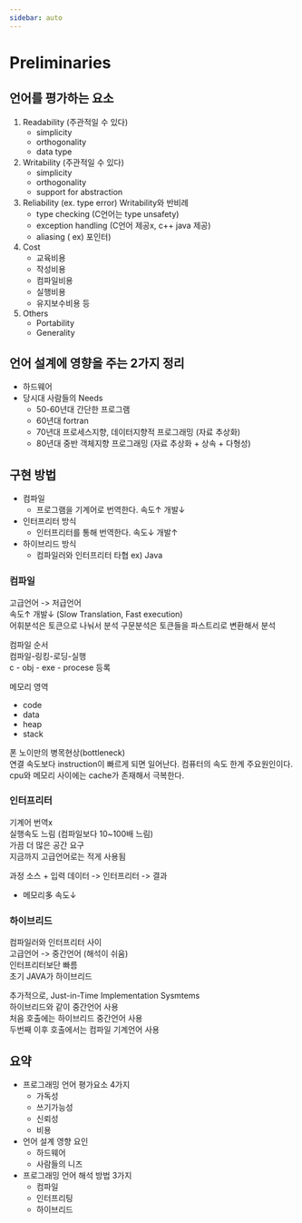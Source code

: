 ```yaml
---
sidebar: auto
---
```

# Preliminaries

## 언어를 평가하는 요소
1) Readability (주관적일 수 있다)  
	- simplicity
	- orthogonality
	- data type
2) Writability (주관적일 수 있다)
	- simplicity
	- orthogonality
	- support for abstraction
3) Reliability (ex. type error) Writability와 반비례
	- type checking (C언어는 type unsafety)
	- exception handling (C언어 제공x, c++ java 제공)
	- aliasing ( ex) 포인터)
4) Cost  
	- 교육비용
	- 작성비용
	- 컴파일비용
	- 실행비용
	- 유지보수비용 등
5) Others
	- Portability
	- Generality

## 언어 설계에 영향을 주는 2가지 정리
- 하드웨어
- 당시대 사람들의 Needs  
	- 50-60년대 간단한 프로그램
	- 60년대 fortran
	- 70년대 프로세스지향, 데이터지향적 프로그래밍 (자료 추상화)
	- 80년대 중반 객체지향 프로그래밍 (자료 추상화 + 상속 + 다형성)  

## 구현 방법
- 컴파일
	- 프로그램을 기계어로 번역한다. 속도↑ 개발↓
- 인터프리터 방식
	- 인터프리터를 통해 번역한다. 속도↓ 개발↑
- 하이브리드 방식
	- 컴파일러와 인터프리터 타협 ex) Java  

### 컴파일
고급언어 -> 저급언어  
속도↑ 개발↓ (Slow Translation, Fast execution)  
어휘분석은 토큰으로 나눠서 분석
구문분석은 토큰들을 파스트리로 변환해서 분석  

컴파일 순서  
컴파일-링킹-로딩-실행  
c - obj - exe - procese 등록  

메모리 영역  
- code
- data
- heap
- stack  

폰 노이만의 병목현상(bottleneck)  
연결 속도보다 instruction이 빠르게 되면 일어난다. 컴퓨터의 속도 한계 주요원인이다.  
cpu와 메모리 사이에는 cache가 존재해서 극복한다.  

### 인터프리터
기계어 번역x  
실행속도 느림 (컴파일보다 10~100배 느림)  
가끔 더 많은 공간 요구  
지금까지 고급언어로는 적게 사용됨  

과정
소스 + 입력 데이터 -> 인터프리터 -> 결과  
- 메모리多 속도↓  

### 하이브리드  
컴파일러와 인터프리터 사이  
고급언어 -> 중간언어 (해석이 쉬움)  
인터프리터보단 빠름  
초기 JAVA가 하이브리드  

추가적으로, Just-in-Time Implementation Sysmtems  
하이브리드와 같이 중간언어 사용  
처음 호출에는 하이브리드 중간언어 사용  
두번째 이후 호출에서는 컴파일 기계언어 사용  

## 요약
- 프로그래밍 언어 평가요소 4가지
	- 가독성
	- 쓰기가능성
	- 신뢰성
	- 비용  
- 언어 설계 영향 요인
	- 하드웨어
	- 사람들의 니즈
- 프로그래밍 언어 해석 방법 3가지
	- 컴파일
	- 인터프리팅
	- 하이브리드  